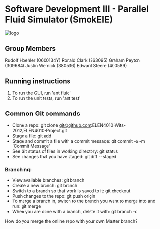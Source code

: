 Software Development III - Parallel Fluid Simulator (SmokEIE)
=============================================================

![logo](http://s17.postimage.org/6za72q2gv/Logo.png)

Group Members
-------------

Rudolf Hoehler (0600134Y)
Ronald Clark (363095)
Graham Peyton (309684)
Justin Wernick (380536)
Edward Steere (400589)

Running instructions
--------------------

1. To run the GUI, run 'ant fluid'
2. To run the unit tests, run 'ant test'

Common Git commands
-------------------
* Clone a repo: git clone git@github.com:ELEN4010-Wits-2012/ELEN4010-Project.git
* Stage a file: git add <file>
* Stage and commit a file with a commit message: git commit -a -m 'Commit Message'
* See Git status of files in working directory: git status
* See changes that you have staged: git diff --staged

### Branching:
* View available branches: git branch
* Create a new branch: git branch <Branch name>
* Switch to a branch so that work is saved to it: git checkout <Branch name>
* Push changes to the repo: git push origin <Branch name>
* To merge a branch in, switch to the branch you want to merge into and run: git merge <Branch name>
* When you are done with a branch, delete it with: git branch -d <Branch name>

How do you merge the online repo with your own Master branch?
